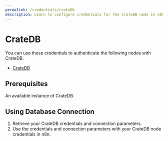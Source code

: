 ```yaml
---
permalink: /credentials/crateDb
description: Learn to configure credentials for the CrateDB node in n8n
---
```


# CrateDB

You can use these credentials to authenticate the following nodes with CrateDB.
- [CrateDB](../../nodes-library/nodes/CrateDB/README.md)

## Prerequisites

An available instance of CrateDB. 

## Using Database Connection

1. Retrieve your CrateDB credentials and connection parameters.
2. Use the credentials and connection parameters with your CrateDB node credentials in n8n.

